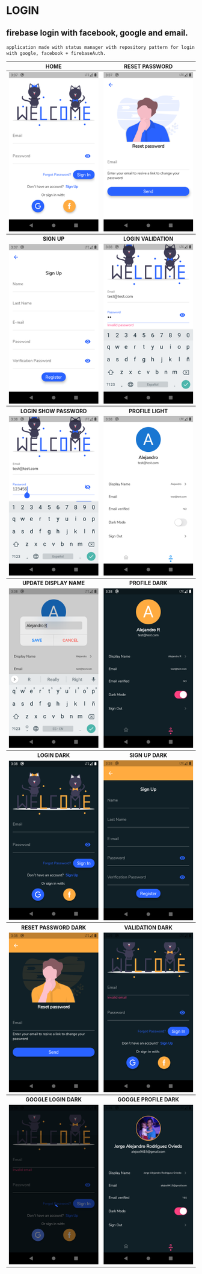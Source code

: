 # LOGIN

## firebase login with facebook, google and email.

```text
application made with status manager with repository pattern for login with google, facebook + firebaseAuth.
```
  

  <table>
    <thead>
      <tr>
        <th><Strong>HOME</Strong></th>
        <th><Strong>RESET PASSWORD</Strong></th>
      </tr>
    </thead>
    <tbody>
        <tr>
            <td> <img src="./screenshot/1.png" alt="1" width="250"></td>
            <td> <img src="./screenshot/2.png" alt="2" width="250"/></td>
        </tr>
        <tr>
        <th><Strong>SIGN UP</Strong></th>
        <th><Strong>LOGIN VALIDATION</Strong></th>
      </tr>
        <tr>
           <td> <img src="./screenshot/3.png" alt="3" width="250"/></td>
            <td> <img src="./screenshot/4.png" alt="4" width="250"/></td>
        </tr>
        <tr>
        <th><Strong>LOGIN SHOW PASSWORD</Strong></th>
        <th><Strong>PROFILE LIGHT</Strong></th>
      </tr>
        <tr>
           <td> <img src="./screenshot/5.png" alt="5" width="250"/></td>
            <td> <img src="./screenshot/6.png" alt="6" width="250"/></td>
        </tr>
        <tr>
        <th><Strong>UPDATE DISPLAY NAME</Strong></th>
        <th><Strong>PROFILE DARK</Strong></th>
      </tr>
        <tr>
           <td> <img src="./screenshot/7.png" alt="7" width="250"/></td>
            <td> <img src="./screenshot/8.png" alt="8" width="250"/></td>
        </tr>
        <tr>
        <th><Strong>LOGIN DARK</Strong></th>
        <th><Strong>SIGN UP DARK</Strong></th>
      </tr>
        <tr>
           <td> <img src="./screenshot/9.png" alt="9" width="250"/></td>
            <td> <img src="./screenshot/10.png" alt="10" width="250"/></td>
        </tr>
        <tr>
        <th><Strong>RESET PASSWORD DARK</Strong></th>
        <th><Strong>VALIDATION DARK</Strong></th>
      </tr>
        <tr>
           <td> <img src="./screenshot/11.png" alt="11" width="250"/></td>
            <td> <img src="./screenshot/12.png" alt="12" width="250"/></td>
        </tr>
        <tr>
        <th><Strong>GOOGLE LOGIN DARK</Strong></th>
        <th><Strong>GOOGLE PROFILE DARK</Strong></th>
      </tr>
        <tr>
           <td> <img src="./screenshot/13.png" alt="13" width="250"/></td>
            <td> <img src="./screenshot/14.png" alt="14" width="250"/></td>
        </tr>
    </tbody>
  </table>